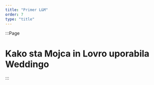 ```yaml
---
title: "Primer L&M"
order: 7
type: "title"
---
```

:::Page
# Kako sta Mojca in Lovro uporabila Weddingo
:::